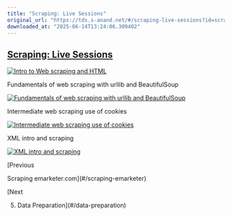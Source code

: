 ```yaml
---
title: "Scraping: Live Sessions"
original_url: "https://tds.s-anand.net/#/scraping-live-sessions?id=scraping-live-sessions"
downloaded_at: "2025-06-14T13:24:06.309402"
---
```


[Scraping: Live Sessions](#/scraping-live-sessions?id=scraping-live-sessions)
-----------------------------------------------------------------------------

[![Intro to Web scraping and HTML](https://i.ytimg.com/vi_webp/cAriusuJsmw/sddefault.webp)](https://youtu.be/cAriusuJsmw)

Fundamentals of web scraping with urllib and BeautifulSoup

[![Fundamentals of web scraping with urllib and BeautifulSoup](https://i.ytimg.com/vi_webp/I3auyTYORTs/sddefault.webp)](https://youtu.be/I3auyTYORTs)

Intermediate web scraping use of cookies

[![Intermediate web scraping use of cookies](https://i.ytimg.com/vi_webp/DryMIxMf3VU/sddefault.webp)](https://youtu.be/DryMIxMf3VU)

XML intro and scraping

[![XML intro and scraping](https://i.ytimg.com/vi_webp/8S_jvsjtaYg/sddefault.webp)](https://youtu.be/8S_jvsjtaYg)

[Previous

Scraping emarketer.com](#/scraping-emarketer)

[Next

5. Data Preparation](#/data-preparation)